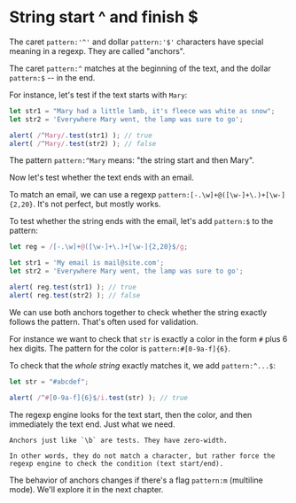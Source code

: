 # String start ^ and finish $

The caret `pattern:'^'` and dollar `pattern:'$'` characters have special meaning in a regexp. They are called "anchors".

The caret `pattern:^` matches at the beginning of the text, and the dollar `pattern:$` -- in the end.

For instance, let's test if the text starts with `Mary`:

```js run
let str1 = "Mary had a little lamb, it's fleece was white as snow";
let str2 = 'Everywhere Mary went, the lamp was sure to go';

alert( /^Mary/.test(str1) ); // true
alert( /^Mary/.test(str2) ); // false
```

The pattern `pattern:^Mary` means: "the string start and then Mary".

Now let's test whether the text ends with an email.

To match an email, we can use a regexp `pattern:[-.\w]+@([\w-]+\.)+[\w-]{2,20}`. It's not perfect, but mostly works.

To test whether the string ends with the email, let's add `pattern:$` to the pattern:

```js run
let reg = /[-.\w]+@([\w-]+\.)+[\w-]{2,20}$/g;

let str1 = 'My email is mail@site.com';
let str2 = 'Everywhere Mary went, the lamp was sure to go';

alert( reg.test(str1) ); // true
alert( reg.test(str2) ); // false
```

We can use both anchors together to check whether the string exactly follows the pattern. That's often used for validation.

For instance we want to check that `str` is exactly a color in the form `#` plus 6 hex digits. The pattern for the color is `pattern:#[0-9a-f]{6}`.

To check that the *whole string* exactly matches it, we add `pattern:^...$`:

```js run
let str = "#abcdef";

alert( /^#[0-9a-f]{6}$/i.test(str) ); // true
```

The regexp engine looks for the text start, then the color, and then immediately the text end. Just what we need.

```smart header="Anchors have zero length"
Anchors just like `\b` are tests. They have zero-width.

In other words, they do not match a character, but rather force the regexp engine to check the condition (text start/end).
```

The behavior of anchors changes if there's a flag `pattern:m` (multiline mode). We'll explore it in the next chapter.
